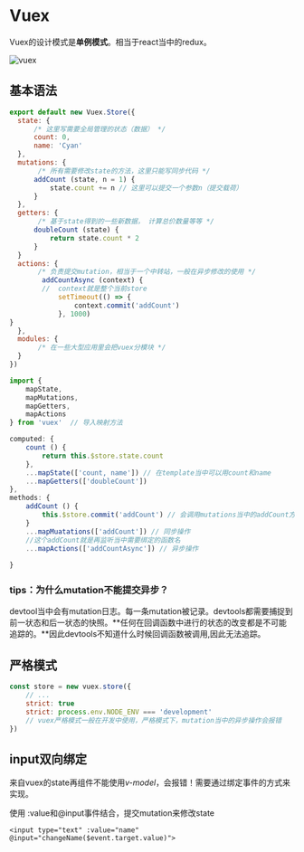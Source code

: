 # Vuex

Vuex的设计模式是**单例模式**。相当于react当中的redux。

![vuex](https://vuex.vuejs.org/vuex.png)

## 基本语法

```js
export default new Vuex.Store({
  state: {
      /* 这里写需要全局管理的状态（数据） */
      count: 0,
      name: 'Cyan'
  },
  mutations: {
       /* 所有需要修改state的方法，这里只能写同步代码 */
      addCount (state, n = 1) {
          state.count += n // 这里可以提交一个参数n（提交载荷）
      }
  },
  getters: {
       /* 基于state得到的一些新数据， 计算总价数量等等 */
      doubleCount (state) {
          return state.count * 2 
      } 
  }
  actions: {
       /* 负责提交mutation，相当于一个中转站，一般在异步修改的使用 */
    	addCountAsync (context) {
    	//	context就是整个当前store
    		setTimeout(() => {
                context.commit('addCount')
            }, 1000)
}
  },
  modules: {
       /* 在一些大型应用里会把vuex分模块 */
  }
})
```

```js
import {
    mapState,
    mapMutations,
    mapGetters,
    mapActions
} from 'vuex'  // 导入映射方法

computed: {
    count () {
        return this.$store.state.count
    },
    ...mapState(['count, name']) // 在template当中可以用count和name
    ...mapGetters(['doubleCount'])
},
methods: {
    addCount () {
        this.$store.commit('addCount') // 会调用mutations当中的addCount方法，进而改变count的值
    }
    ...mapMuatations(['addCount']) // 同步操作
    //这个addCount就是再监听当中需要绑定的函数名
    ...mapActions(['addCountAsync']) // 异步操作
    
}
```

### tips：为什么mutation不能提交异步？

​	devtool当中会有mutation日志。每一条mutation被记录。devtools都需要捕捉到前一状态和后一状态的快照。**任何在回调函数中进行的状态的改变都是不可能追踪的。**因此devtools不知道什么时候回调函数被调用,因此无法追踪。

## 严格模式

```js
const store = new vuex.store({
    // ...
    strict: true
    strict: process.env.NODE_ENV === 'development'
    // vuex严格模式一般在开发中使用，严格模式下，mutation当中的异步操作会报错
})
```

## input双向绑定

来自vuex的state再组件不能使用*v-model*，会报错！需要通过绑定事件的方式来实现。

使用 :value和@input事件结合，提交mutation来修改state

`<input type="text" :value="name" @input="changeName($event.target.value)">`

